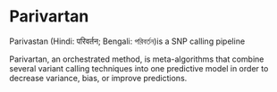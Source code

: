# Parivartan

Parivastan (Hindi: परिवर्तन; Bengali: পরিবর্তন)is a SNP calling pipeline 

Parivartan, an orchestrated method, is meta-algorithms that combine several variant calling techniques into one predictive model in order to decrease variance, bias, or improve predictions.

